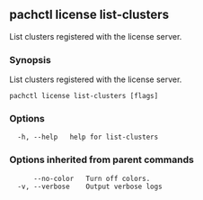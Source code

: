 ## pachctl license list-clusters

List clusters registered with the license server.

### Synopsis

List clusters registered with the license server.

```
pachctl license list-clusters [flags]
```

### Options

```
  -h, --help   help for list-clusters
```

### Options inherited from parent commands

```
      --no-color   Turn off colors.
  -v, --verbose    Output verbose logs
```

